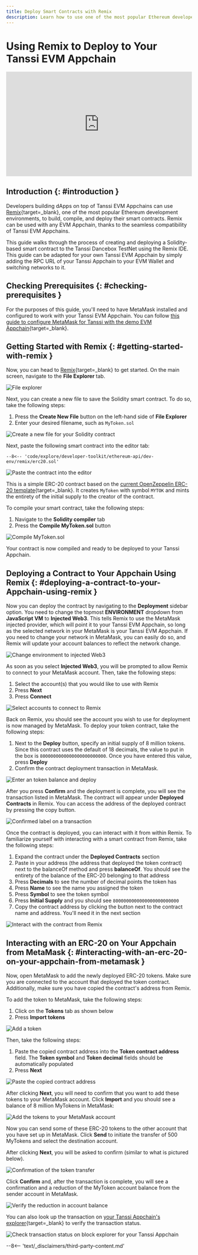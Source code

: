 ```yaml
---
title: Deploy Smart Contracts with Remix
description: Learn how to use one of the most popular Ethereum developer tools, the Remix IDE, to interact with your Tanssi EVM Appchain.
---
```


# Using Remix to Deploy to Your Tanssi EVM Appchain

<style>.embed-container { position: relative; padding-bottom: 56.25%; height: 0; overflow: hidden; max-width: 100%; } .embed-container iframe, .embed-container object, .embed-container embed { position: absolute; top: 0; left: 0; width: 100%; height: 100%; }</style><div class='embed-container'><iframe src='https://www.youtube.com/embed/vSc80mg_L9E?si=qnIXJ6wL0iKU3mU1' frameborder='0' allowfullscreen></iframe></div>
<style>.caption { font-family: Open Sans, sans-serif; font-size: 0.9em; color: rgba(170, 170, 170, 1); font-style: italic; letter-spacing: 0px; position: relative;}</style>

## Introduction {: #introduction }

Developers building dApps on top of Tanssi EVM Appchains can use [Remix](https://remix.ethereum.org/){target=\_blank}, one of the most popular Ethereum development environments, to build, compile, and deploy their smart contracts. Remix can be used with any EVM Appchain, thanks to the seamless compatibility of Tanssi EVM Appchains.

This guide walks through the process of creating and deploying a Solidity-based smart contract to the Tanssi Dancebox TestNet using the Remix IDE. This guide can be adapted for your own Tanssi EVM Appchain by simply adding the RPC URL of your Tanssi Appchain to your EVM Wallet and switching networks to it.

## Checking Prerequisites {: #checking-prerequisites }

For the purposes of this guide, you'll need to have MetaMask installed and configured to work with your Tanssi EVM Appchain. You can follow [this guide to configure MetaMask for Tanssi with the demo EVM Appchain](/explore/developer-toolkit/ethereum-api/wallets/metamask/){target=\_blank}.

## Getting Started with Remix {: #getting-started-with-remix }

Now, you can head to [Remix](https://remix.ethereum.org/){target=\_blank} to get started. On the main screen, navigate to the **File Explorer** tab.

![File explorer](/images/explore/developer-toolkit/ethereum-api/dev-environments/remix/remix-1.webp)

Next, you can create a new file to save the Solidity smart contract. To do so, take the following steps:

1. Press the **Create New File** button on the left-hand side of **File Explorer**
2. Enter your desired filename, such as `MyToken.sol`

![Create a new file for your Solidity contract](/images/explore/developer-toolkit/ethereum-api/dev-environments/remix/remix-2.webp)

Next, paste the following smart contract into the editor tab:

```solidity
--8<-- 'code/explore/developer-toolkit/ethereum-api/dev-env/remix/erc20.sol'
```

![Paste the contract into the editor](/images/explore/developer-toolkit/ethereum-api/dev-environments/remix/remix-3.webp)

This is a simple ERC-20 contract based on the [current OpenZeppelin ERC-20 template](https://github.com/OpenZeppelin/openzeppelin-contracts/blob/master/contracts/token/ERC20/ERC20.sol){target=\_blank}. It creates `MyToken` with symbol `MYTOK` and mints the entirety of the initial supply to the creator of the contract.

To compile your smart contract, take the following steps:

1. Navigate to the **Solidity compiler** tab
2. Press the **Compile MyToken.sol** button

![Compile MyToken.sol](/images/explore/developer-toolkit/ethereum-api/dev-environments/remix/remix-4.webp)

Your contract is now compiled and ready to be deployed to your Tanssi Appchain.

## Deploying a Contract to Your Appchain Using Remix {: #deploying-a-contract-to-your-Appchain-using-remix }

Now you can deploy the contract by navigating to the **Deployment** sidebar option. You need to change the topmost **ENVIRONMENT** dropdown from **JavaScript VM** to **Injected Web3**. This tells Remix to use the MetaMask injected provider, which will point it to your Tanssi EVM Appchain, so long as the selected network in your MetaMask is your Tanssi EVM Appchain. If you need to change your network in MetaMask, you can easily do so, and Remix will update your account balances to reflect the network change.

![Change environment to injected Web3](/images/explore/developer-toolkit/ethereum-api/dev-environments/remix/remix-5.webp)

As soon as you select **Injected Web3**, you will be prompted to allow Remix to connect to your MetaMask account. Then, take the following steps:

1. Select the account(s) that you would like to use with Remix
2. Press **Next**
3. Press **Connect**

![Select accounts to connect to Remix](/images/explore/developer-toolkit/ethereum-api/dev-environments/remix/remix-6.webp)

Back on Remix, you should see the account you wish to use for deployment is now managed by MetaMask. To deploy your token contract, take the following steps:

1. Next to the **Deploy** button, specify an initial supply of 8 million tokens. Since this contract uses the default of 18 decimals, the value to put in the box is `8000000000000000000000000`. Once you have entered this value, press **Deploy**
2. Confirm the contract deployment transaction in MetaMask.

![Enter an token balance and deploy](/images/explore/developer-toolkit/ethereum-api/dev-environments/remix/remix-7.webp)

After you press **Confirm** and the deployment is complete, you will see the transaction listed in MetaMask. The contract will appear under **Deployed Contracts** in Remix. You can access the address of the deployed contract by pressing the copy button.

![Confirmed label on a transaction](/images/explore/developer-toolkit/ethereum-api/dev-environments/remix/remix-8.webp)

Once the contract is deployed, you can interact with it from within Remix. To familiarize yourself with interacting with a smart contract from Remix, take the following steps:

1. Expand the contract under the **Deployed Contracts** section
2. Paste in your address (the address that deployed the token contract) next to the balanceOf method and press **balanceOf**. You should see the entirety of the balance of the ERC-20 belonging to that address
3. Press **Decimals** to see the number of decimal points the token has
4. Press **Name** to see the name you assigned the token
5. Press **Symbol** to see the token symbol
6. Press **Initial Supply** and you should see `8000000000000000000000000`
7. Copy the contract address by clicking the button next to the contract name and address. You'll need it in the next section

![Interact with the contract from Remix](/images/explore/developer-toolkit/ethereum-api/dev-environments/remix/remix-9.webp)

## Interacting with an ERC-20 on Your Appchain from MetaMask {: #interacting-with-an-erc-20-on-your-appchain-from-metamask }

Now, open MetaMask to add the newly deployed ERC-20 tokens. Make sure you are connected to the account that deployed the token contract. Additionally, make sure you have copied the contract's address from Remix.

To add the token to MetaMask, take the following steps:

1. Click on the **Tokens** tab as shown below
2. Press **Import tokens**

![Add a token](/images/explore/developer-toolkit/ethereum-api/dev-environments/remix/remix-10.webp)

Then, take the following steps:

1. Paste the copied contract address into the **Token contract address** field. The **Token symbol** and **Token decimal** fields should be automatically populated
2. Press **Next**

![Paste the copied contract address](/images/explore/developer-toolkit/ethereum-api/dev-environments/remix/remix-11.webp)

After clicking **Next**, you will need to confirm that you want to add these tokens to your MetaMask account. Click **Import** and you should see a balance of 8 million MyTokens in MetaMask:

![Add the tokens to your MetaMask account](/images/explore/developer-toolkit/ethereum-api/dev-environments/remix/remix-12.webp)

Now you can send some of these ERC-20 tokens to the other account that you have set up in MetaMask. Click **Send** to initiate the transfer of 500 MyTokens and select the destination account.

After clicking **Next**, you will be asked to confirm (similar to what is pictured below).

![Confirmation of the token transfer](/images/explore/developer-toolkit/ethereum-api/dev-environments/remix/remix-13.webp)

Click **Confirm** and, after the transaction is complete, you will see a confirmation and a reduction of the MyToken account balance from the sender account in MetaMask.

![Verify the reduction in account balance](/images/explore/developer-toolkit/ethereum-api/dev-environments/remix/remix-14.webp)

You can also look up the transaction on [your Tanssi Appchain's explorer](https://tanssi-evmexplorer.netlify.app/){target=\_blank} to verify the transaction status.

![Check transaction status on block explorer for your Tanssi Appchain](/images/explore/developer-toolkit/ethereum-api/dev-environments/remix/remix-15.webp)

--8<-- 'text/_disclaimers/third-party-content.md'
